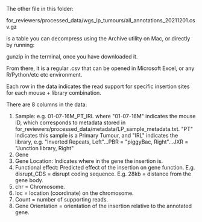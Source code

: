 The other file in this folder:

for_reviewers/processed_data/wgs_lp_tumours/all_annotations_20211201.csv.gz

is a table you can decompress using the Archive utility on Mac, or directly by running:

gunzip <filename> in the terminal, once you have downloaded it.

From there, it is a regular .csv that can be opened in Microsoft Excel, or any R/Python/etc etc environment.

Each row in the data indicates the read support for specific insertion sites for each mouse + library combination.

There are 8 columns in the data:

1. Sample:
e.g. 01-07-16M_PT_IRL
where "01-07-16M" indicates the mouse ID, which corresponds to metadata stored in for_reviewers/processed_data/metadata/LP_sample_metadata.txt.
"PT" indicates this sample is a Primary Tumour, and "IRL" indicates the library, e.g. "Inverted Repeats, Left"...PBR = "piggyBac, Right"...JXR = "Junction library, Right"
2. Gene
3. Gene Location:
Indicates where in the gene the insertion is.
4. Functional effect: 
Predicted effect of the insertion on gene function. E.g. disrupt_CDS = disrupt coding sequence. E.g. 28kb = distance from the gene body.
5. chr = Chromosome.
6. loc = location (coordinate) on the chromosome.
7. Count = number of supporting reads.
8. Gene Orientation = orientation of the insertion relative to the annotated gene.
